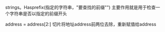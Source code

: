 strings。Hasprefix(指定的字符串，"要查找的前缀"")
主要作用就是用于检查一个字符串是否以指定的前缀开头


address = address[2:]
切片将地址address前两位去除，重新赋值给address